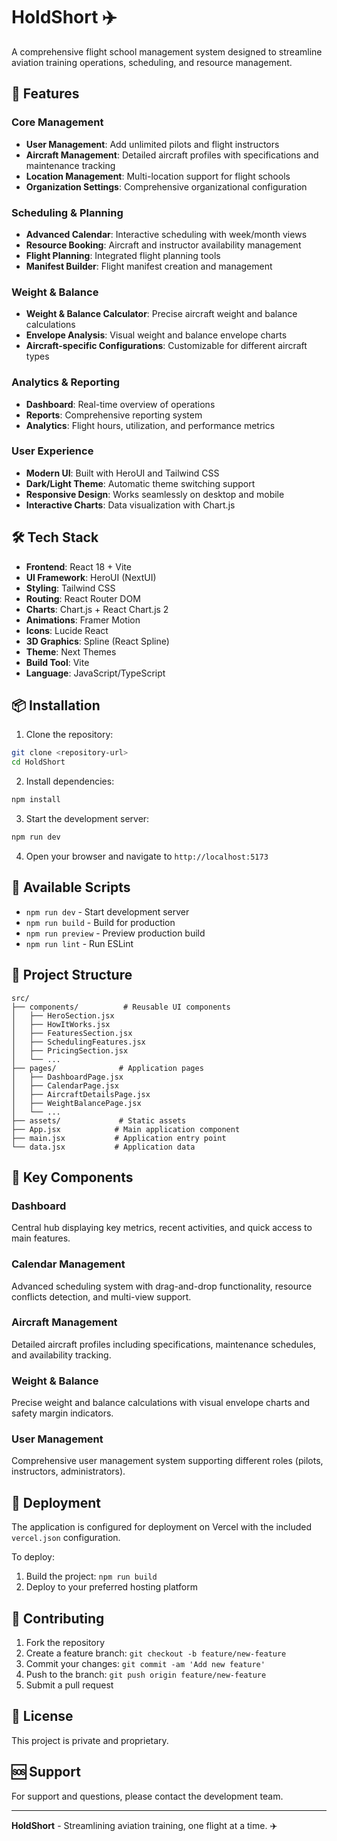 # HoldShort ✈️

A comprehensive flight school management system designed to streamline aviation training operations, scheduling, and resource management.

## 🚀 Features

### Core Management
- **User Management**: Add unlimited pilots and flight instructors
- **Aircraft Management**: Detailed aircraft profiles with specifications and maintenance tracking
- **Location Management**: Multi-location support for flight schools
- **Organization Settings**: Comprehensive organizational configuration

### Scheduling & Planning
- **Advanced Calendar**: Interactive scheduling with week/month views
- **Resource Booking**: Aircraft and instructor availability management
- **Flight Planning**: Integrated flight planning tools
- **Manifest Builder**: Flight manifest creation and management

### Weight & Balance
- **Weight & Balance Calculator**: Precise aircraft weight and balance calculations
- **Envelope Analysis**: Visual weight and balance envelope charts
- **Aircraft-specific Configurations**: Customizable for different aircraft types

### Analytics & Reporting
- **Dashboard**: Real-time overview of operations
- **Reports**: Comprehensive reporting system
- **Analytics**: Flight hours, utilization, and performance metrics

### User Experience
- **Modern UI**: Built with HeroUI and Tailwind CSS
- **Dark/Light Theme**: Automatic theme switching support
- **Responsive Design**: Works seamlessly on desktop and mobile
- **Interactive Charts**: Data visualization with Chart.js

## 🛠️ Tech Stack

- **Frontend**: React 18 + Vite
- **UI Framework**: HeroUI (NextUI)
- **Styling**: Tailwind CSS
- **Routing**: React Router DOM
- **Charts**: Chart.js + React Chart.js 2
- **Animations**: Framer Motion
- **Icons**: Lucide React
- **3D Graphics**: Spline (React Spline)
- **Theme**: Next Themes
- **Build Tool**: Vite
- **Language**: JavaScript/TypeScript

## 📦 Installation

1. Clone the repository:
```bash
git clone <repository-url>
cd HoldShort
```

2. Install dependencies:
```bash
npm install
```

3. Start the development server:
```bash
npm run dev
```

4. Open your browser and navigate to `http://localhost:5173`

## 🔧 Available Scripts

- `npm run dev` - Start development server
- `npm run build` - Build for production
- `npm run preview` - Preview production build
- `npm run lint` - Run ESLint

## 📁 Project Structure

```
src/
├── components/          # Reusable UI components
│   ├── HeroSection.jsx
│   ├── HowItWorks.jsx
│   ├── FeaturesSection.jsx
│   ├── SchedulingFeatures.jsx
│   ├── PricingSection.jsx
│   └── ...
├── pages/              # Application pages
│   ├── DashboardPage.jsx
│   ├── CalendarPage.jsx
│   ├── AircraftDetailsPage.jsx
│   ├── WeightBalancePage.jsx
│   └── ...
├── assets/             # Static assets
├── App.jsx            # Main application component
├── main.jsx           # Application entry point
└── data.jsx           # Application data
```

## 🌟 Key Components

### Dashboard
Central hub displaying key metrics, recent activities, and quick access to main features.

### Calendar Management
Advanced scheduling system with drag-and-drop functionality, resource conflicts detection, and multi-view support.

### Aircraft Management
Detailed aircraft profiles including specifications, maintenance schedules, and availability tracking.

### Weight & Balance
Precise weight and balance calculations with visual envelope charts and safety margin indicators.

### User Management
Comprehensive user management system supporting different roles (pilots, instructors, administrators).

## 🚀 Deployment

The application is configured for deployment on Vercel with the included `vercel.json` configuration.

To deploy:
1. Build the project: `npm run build`
2. Deploy to your preferred hosting platform

## 🤝 Contributing

1. Fork the repository
2. Create a feature branch: `git checkout -b feature/new-feature`
3. Commit your changes: `git commit -am 'Add new feature'`
4. Push to the branch: `git push origin feature/new-feature`
5. Submit a pull request

## 📄 License

This project is private and proprietary.

## 🆘 Support

For support and questions, please contact the development team.

---

**HoldShort** - Streamlining aviation training, one flight at a time. ✈️
